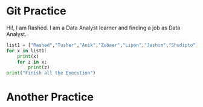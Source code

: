 # Git Practice
Hi!, I am Rashed. I am a Data Analyst learner and finding a job as Data Analyst.

```python
list1 = ["Rashed","Tusher","Anik","Zubaer","Lipon","Jashim","Shudipto"]
for x in list1:
    print(x)
    for z in x:
        print(z)
print("Finish all the Execution")
```
# Another Practice